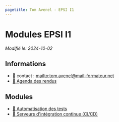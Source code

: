 ```yaml
---
pagetitle: Tom Avenel - EPSI I1
---
```


# Modules EPSI I1

_Modifié le: 2024-10-02_

## Informations

- 📧 contact : <mailto:tom.avenel@mail-formateur.net>
- [📅 Agenda des rendus](https://acloud5.zaclys.com/index.php/apps/calendar/p/8psA7rDRNpHir36k)

## Modules

- [🧪 Automatisation des tests](/promotions/epsi/epsi-i1-cda-tests-auto.html)
- [ Serveurs d'intégration continue (CI/CD)](/promotions/epsi/epsi-i1-cda-ci.html)

